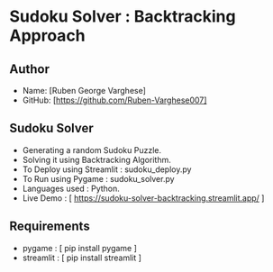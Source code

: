 # Sudoku Solver : Backtracking Approach #

## Author
- Name:  [Ruben George Varghese]
- GitHub: [https://github.com/Ruben-Varghese007]

## Sudoku Solver

- Generating a random Sudoku Puzzle.
- Solving it using Backtracking Algorithm.
- To Deploy using Streamlit : sudoku_deploy.py
- To Run using Pygame : sudoku_solver.py
- Languages used : Python.
- Live Demo : [ https://sudoku-solver-backtracking.streamlit.app/ ]

## Requirements

- pygame : [ pip install pygame ]
- streamlit : [ pip install streamlit ]
